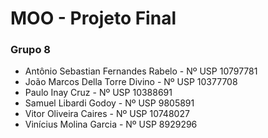 # MOO - Projeto Final
### Grupo 8

- Antônio Sebastian Fernandes Rabelo - Nº USP 10797781
- João Marcos Della Torre Divino - Nº USP 10377708
- Paulo Inay Cruz - Nº USP 10388691
- Samuel Libardi Godoy - Nº USP 9805891
- Vitor Oliveira Caires - Nº USP 10748027
- Vinícius Molina Garcia - Nº USP 8929296
